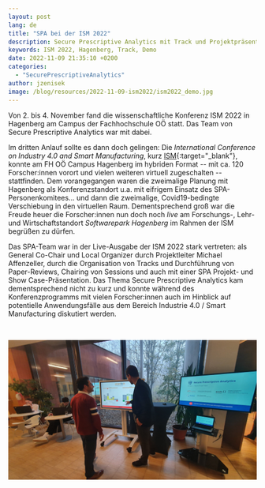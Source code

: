 ```yaml
---
layout: post
lang: de
title: "SPA bei der ISM 2022"
description: Secure Prescriptive Analytics mit Track und Projektpräsentation bei der 2022.
keywords: ISM 2022, Hagenberg, Track, Demo
date: 2022-11-09 21:35:10 +0200
categories:
  - "SecurePrescriptiveAnalytics"
author: jzenisek
image: /blog/resources/2022-11-09-ism2022/ism2022_demo.jpg
---
```


Von 2. bis 4. November fand die wissenschaftliche Konferenz ISM 2022 in Hagenberg am Campus der Fachhochschule OÖ statt. Das Team von Secure Prescriptive Analytics war mit dabei.

<!--more-->
Im dritten Anlauf sollte es dann doch gelingen: Die *International Conference on Industry 4.0 and Smart Manufacturing*, kurz [ISM][ism]{:target="_blank"}, konnte am FH OÖ Campus Hagenberg im hybriden Format -- mit ca. 120 Forscher:innen vorort und vielen weiteren virtuell zugeschalten -- stattfinden. Dem vorangegangen waren die zweimalige Planung mit Hagenberg als Konferenzstandort u.a. mit eifrigem Einsatz des SPA-Personenkomitees... und dann die zweimalige, Covid19-bedingte Verschiebung in den virtuellen Raum. Dementsprechend groß war die Freude heuer die Forscher:innen nun doch noch *live* am Forschungs-, Lehr- und Wirtschaftstandort *Softwarepark Hagenberg* im Rahmen der ISM begrüßen zu dürfen.

Das SPA-Team war in der Live-Ausgabe der ISM 2022 stark vertreten: als General Co-Chair und Local Organizer durch Projektleiter Michael Affenzeller, durch die Organisation von Tracks und Durchführung von Paper-Reviews, Chairing von Sessions und auch mit einer SPA Projekt- und Show Case-Präsentation. Das Thema Secure Prescriptive Analytics kam dementsprechend nicht zu kurz und konnte während des Konferenzprogramms mit vielen Forscher:innen auch im Hinblick auf potentielle Anwendungsfälle aus dem Bereich Industrie 4.0 / Smart Manufacturing diskutiert werden.


<br/>

![ISM2022](/blog/resources/2022-11-09-ism2022/ism2022_demo.jpg)

[ism]: https://www.msc-les.org/ism2022/